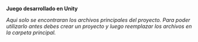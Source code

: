 **Juego desarrollado en Unity**

*Aqui solo se encontraran los archivos principales del proyecto. Para poder utilizarlo antes debes crear un proyecto y luego reemplazar los archivos en la carpeta principal.*
